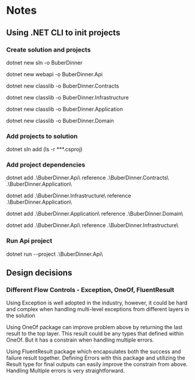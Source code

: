 # Notes

## Using .NET CLI to init projects

### Create solution and projects

dotnet new sln -o BuberDinner

dotnet new webapi -o BuberDinner.Api

dotnet new classlib -o BuberDinner.Contracts

dotnet new classlib -o BuberDinner.Infrastructure

dotnet new classlib -o BuberDinner.Application

dotnet new classlib -o BuberDinner.Domain

### Add projects to solution

dotnet sln add (ls -r \*\*\*.csproj)

### Add project dependencies

dotnet add .\BuberDinner.Api\ reference .\BuberDinner.Contracts\ .\BuberDinner.Application\

dotnet add .\BuberDinner.Infrastructure\ reference .\BuberDinner.Application\

dotnet add .\BuberDinner.Application\ reference .\BuberDinner.Domain\

dotnet add .\BuberDinner.Api\ reference .\BuberDinner.Infrastructure\

### Run Api project

dotnet run --project .\BuberDinner.Api\

## Design decisions

### Different Flow Controls - Exception, OneOf, FluentResult

Using Exception is well adopted in the industry, however, it could be hard and complex when handling multi-level exceptions from different layers in the solution

Using OneOf package can improve problem above by returning the last result to the top layer. This result could be any types that defined within OneOf. But it has a constrain when handling multiple errors.

Using FluentResult package which encapsulates both the success and failure result together. Defining Errors with this package and utilizing the Result type for final outputs can easily improve the constrain from above. Handling Multiple errors is very straightforward.
